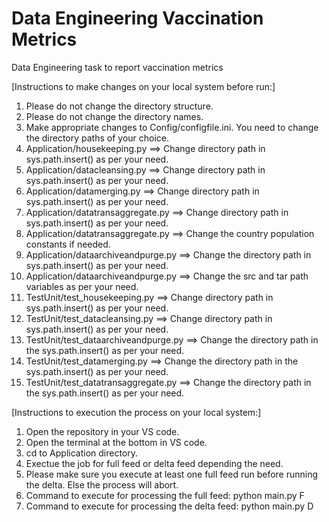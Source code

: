 # Data Engineering Vaccination Metrics
 Data Engineering task to report vaccination metrics

[Instructions to make changes on your local system before run:]
1. Please do not change the directory structure.
2. Please do not change the directory names.
3. Make appropriate changes to Config/configfile.ini. You need to change the directory paths of your choice.
4. Application/housekeeping.py ==> Change directory path in sys.path.insert() as per your need.
5. Application/datacleansing.py ==> Change directory path in sys.path.insert() as per your need.
6. Application/datamerging.py ==> Change directory path in sys.path.insert() as per your need.
7. Application/datatransaggregate.py ==> Change directory path in sys.path.insert() as per your need.
8. Application/datatransaggregate.py ==> Change the country population constants if needed.
9. Application/dataarchiveandpurge.py ==> Change the directory path in sys.path.insert() as per your need.
10. Application/dataarchiveandpurge.py ==> Change the src and tar path variables as per your need.
10. TestUnit/test_housekeeping.py ==> Change directory path in sys.path.insert() as per your need.
11. TestUnit/test_datacleansing.py ==> Change directory path in sys.path.insert() as per your need.
12. TestUnit/test_dataarchiveandpurge.py ==> Change the directory path in the sys.path.insert() as per your need.
13. TestUnit/test_datamerging.py ==> Change the directory path in the sys.path.insert() as per your need.
14. TestUnit/test_datatransaggregate.py ==> Change the directory path in the sys.path.insert() as per your need.

[Instructions to execution the process on your local system:]
1. Open the repository in your VS code.
2. Open the terminal at the bottom in VS code.
3. cd to Application directory.
4. Exectue the job for full feed or delta feed depending the need.
5. Please make sure you execute at least one full feed run before running the delta. Else the process will abort.
6. Command to execute for processing the full feed: python main.py F
7. Command to execute for processing the delta feed: python main.py D
